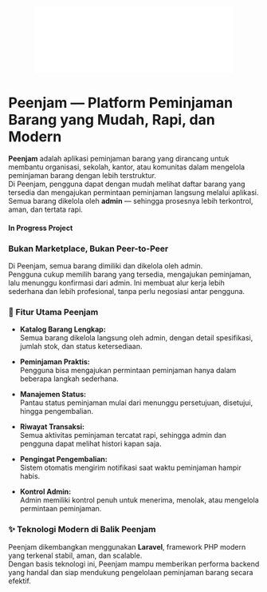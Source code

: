 <p align="center"><a href="https://laravel.com" target="_blank"><img src="https://raw.githubusercontent.com/ryhazh/peenjam/refs/heads/main/public/peenjam_logo_light.svg" width="400" alt="Laravel Logo"></a></p>

# Peenjam — Platform Peminjaman Barang yang Mudah, Rapi, dan Modern

**Peenjam** adalah aplikasi peminjaman barang yang dirancang untuk membantu organisasi, sekolah, kantor, atau komunitas dalam mengelola peminjaman barang dengan lebih terstruktur.  
Di Peenjam, pengguna dapat dengan mudah melihat daftar barang yang tersedia dan mengajukan permintaan peminjaman langsung melalui aplikasi. Semua barang dikelola oleh **admin** — sehingga prosesnya lebih terkontrol, aman, dan tertata rapi.

#### In Progress Project

### Bukan Marketplace, Bukan Peer-to-Peer

Di Peenjam, semua barang dimiliki dan dikelola oleh admin.  
Pengguna cukup memilih barang yang tersedia, mengajukan peminjaman, lalu menunggu konfirmasi dari admin. Ini membuat alur kerja lebih sederhana dan lebih profesional, tanpa perlu negosiasi antar pengguna.



### 🔹 Fitur Utama Peenjam

- **Katalog Barang Lengkap:**  
  Semua barang dikelola langsung oleh admin, dengan detail spesifikasi, jumlah stok, dan status ketersediaan.

- **Peminjaman Praktis:**  
  Pengguna bisa mengajukan permintaan peminjaman hanya dalam beberapa langkah sederhana.

- **Manajemen Status:**  
  Pantau status peminjaman mulai dari menunggu persetujuan, disetujui, hingga pengembalian.

- **Riwayat Transaksi:**  
  Semua aktivitas peminjaman tercatat rapi, sehingga admin dan pengguna dapat melihat histori kapan saja.

- **Pengingat Pengembalian:**  
  Sistem otomatis mengirim notifikasi saat waktu peminjaman hampir habis.

- **Kontrol Admin:**  
  Admin memiliki kontrol penuh untuk menerima, menolak, atau mengelola permintaan peminjaman.



### ✨ Teknologi Modern di Balik Peenjam

Peenjam dikembangkan menggunakan **Laravel**, framework PHP modern yang terkenal stabil, aman, dan scalable.  
Dengan basis teknologi ini, Peenjam mampu memberikan performa backend yang handal dan siap mendukung pengelolaan peminjaman barang secara efektif.

